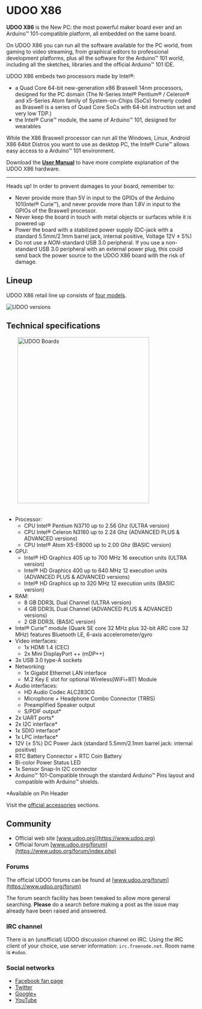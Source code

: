 # UDOO X86
**UDOO X86** is the New PC: the most powerful maker board ever and an Arduino&trade; 101-compatible platform, all embedded on the same board.

On UDOO X86 you can run all the software available for the PC world, from gaming to video streaming, from graphical editors to professional development platforms, plus all the software for the Arduino&trade; 101 world, including all the sketches, libraries and the official Arduino&trade; 101 IDE.

UDOO X86 embeds two processors made by Intel&reg;:
* a Quad Core 64-bit new-generation x86 Braswell 14nm processors, designed for the PC domain (The N-Series Intel® Pentium® / Celeron® and x5-Series Atom family of System-on-Chips (SoCs) formerly coded as Braswell is a series of Quad Core SoCs with 64-bit instruction set and very low TDP.)
* the Intel&reg; Curie&trade; module, the same of Arduino&trade; 101, designed for wearables

While the X86 Braswell processor can run all the Windows, Linux, Android X86 64bit Distros you want to use as desktop PC, the Intel&reg; Curie&trade; allows easy access to a Arduino&trade; 101 environment.

Download the [**User Manual**](http://download.udoo.org/files/UDOO_X86/Doc/UDOO_X86_MANUAL.pdf) to have more complete explanation of the UDOO X86 hardware.

<hr/>

<span class="label label-warning">Heads up!</span> In order to prevent damages to your board, remember to:

* Never provide more than 5V in input to the GPIOs of the Arduino 101(Intel&reg; Curie&trade;), and never provide more than 1.8V in input to the GPIOs of the Braswell processor.
* Never keep the board in touch with metal objects or surfaces while it is powered up
* Power the board with a stabilized power supply (DC-jack with a standard 5.5mm/2.1mm barrel jack, internal positive, Voltage 12V ± 5%)
* Do not use a *NON*-standard USB 3.0 peripheral. If you use a non-standard USB 3.0 peripheral with an external power plug, this could send back the power source to the UDOO X86 board with the risk of damage.


## Lineup
UDOO X86 retail line up consists of [four models](!Hardware_Reference/Board_versions).

<img src="../img/x86_lineup.png" alt="UDOO versions" class="img-responsive" >


## Technical specifications

<img src="../img/x86_ultra_top_rotate.png" alt="UDOO Boards" class="img-responsive pull-right" height="441px" width="350px"  style="margin-bottom:20px; margin-left:30px;">

* Processor:
  * CPU Intel&reg; Pentium N3710 up to 2.56 Ghz (ULTRA version)
  * CPU Intel&reg; Celeron N3160 up to 2.24 Ghz (ADVANCED PLUS & ADVANCED versions)
  * CPU Intel&reg; Atom X5-E8000 up to 2.00 Ghz (BASIC version)
* GPU:
  * Intel&reg; HD Graphics 405 up to 700 MHz 16 execution units (ULTRA version)
  * Intel&reg; HD Graphics 400 up to 640 MHz 12 execution units (ADVANCED PLUS & ADVANCED versions)
  * Intel&reg; HD Graphics up to 320 MHz 12 execution units (BASIC version)
* RAM:
  * 8 GB DDR3L Dual Channel (ULTRA version)
  * 4 GB DDR3L Dual Channel (ADVANCED PLUS & ADVANCED versions)
  * 2 GB DDR3L (BASIC version)
* Intel&reg; Curie&trade; module (Quark SE core 32 MHz plus 32-bit ARC core 32 MHz) features Bluetooth LE, 6-axis accelerometer/gyro
* Video interfaces:
  * 1x HDMI 1.4 (CEC)
  * 2x Mini DisplayPort ++ (mDP++)
* 3x USB 3.0 type-A sockets
* Networking:
  * 1x Gigabit Ethernet LAN interface
  * M.2 Key E slot for optional Wireless(WiFi+BT) Module
* Audio interfaces:
  * HD Audio Codec ALC283CG
  * Microphone + Headphone Combo Connector (TRRS)
  * Preamplified Speaker output
  * S/PDIF output*
* 2x UART ports*
* 2x I2C interface*
* 1x SDIO interface*
* 1x LPC interface*
* 12V (± 5%) DC Power Jack (standard 5.5mm/2.1mm barrel jack: internal positive)
* RTC Battery Connector + RTC Coin Battery
* Bi-color Power Status LED
* 1x Sensor Snap-In I2C connector
* Arduino&trade; 101-Compatible through the standard Arduino&trade; Pins layout and compatible with Arduino&trade; shields.

&#42;Available on Pin Header

Visit the [official accessories](!Hardware_&_Accessories/Official_Accessories) sections.

## Community
* Official web site [www.udoo.org](https://www.udoo.org)
* Official forum [www.udoo.org/forum](https://www.udoo.org/forum/index.php)

### Forums
The official UDOO forums can be found at [www.udoo.org/forum](https://www.udoo.org/forum)

The forum search facility has been tweaked to allow more general searching.
**Please** do a search before making a post as the issue may already have been raised and answered.

### IRC channel
There is an (unofficial) UDOO discussion channel on IRC. Using the IRC client of your choice, use server information: `irc.freenode.net`. Room name is `#udoo`.


### Social networks
 * [Facebook fan page](http://www.facebook.com/udooboard)
 * [Twitter](http://twitter.com/UDOO_Board)
 * [Google+](https://plus.google.com/u/0/110742692974455430878/posts)
 * [YouTube](http://www.youtube.com/channel/UCXv5UyGn5jArK8xOAmuSeHg)


<!-- Google Code -->
<script type="text/javascript">
var google_conversion_id = 983836026;
var google_custom_params = window.google_tag_params;
var google_remarketing_only = true;
</script>
</noscript>
